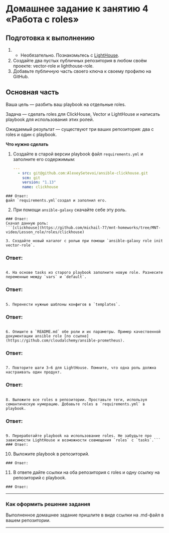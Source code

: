 # Домашнее задание к занятию 4 «Работа с roles»

## Подготовка к выполнению

1. * Необязательно. Познакомьтесь с [LightHouse](https://youtu.be/ymlrNlaHzIY?t=929).
2. Создайте два пустых публичных репозитория в любом своём проекте: vector-role и lighthouse-role.
3. Добавьте публичную часть своего ключа к своему профилю на GitHub.

## Основная часть

Ваша цель — разбить ваш playbook на отдельные roles. 

Задача — сделать roles для ClickHouse, Vector и LightHouse и написать playbook для использования этих ролей. 

Ожидаемый результат — существуют три ваших репозитория: два с roles и один с playbook.

**Что нужно сделать**

1. Создайте в старой версии playbook файл `requirements.yml` и заполните его содержимым:

   ```yaml
   ---
     - src: git@github.com:AlexeySetevoi/ansible-clickhouse.git
       scm: git
       version: "1.13"
       name: clickhouse 
   ```
```
### Ответ:
файл `requirements.yml`создал и заполнил его.
```


2. При помощи `ansible-galaxy` скачайте себе эту роль.
```
### Ответ:
Скачал данную роль:     
```[clickhouse](https://github.com/michail-77/mnt-homeworks/tree/MNT-video/Lesson_role/roles/clickhouse)

3. Создайте новый каталог с ролью при помощи `ansible-galaxy role init vector-role`.
```
### Ответ:

```

4. На основе tasks из старого playbook заполните новую role. Разнесите переменные между `vars` и `default`. 
```
### Ответ:

```

5. Перенести нужные шаблоны конфигов в `templates`.
```
### Ответ:

```

6. Опишите в `README.md` обе роли и их параметры. Пример качественной документации ansible role [по ссылке](https://github.com/cloudalchemy/ansible-prometheus).
```
### Ответ:

```

7. Повторите шаги 3–6 для LightHouse. Помните, что одна роль должна настраивать один продукт.
```
### Ответ:

```

8. Выложите все roles в репозитории. Проставьте теги, используя семантическую нумерацию. Добавьте roles в `requirements.yml` в playbook.
```
### Ответ:

```

9. Переработайте playbook на использование roles. Не забудьте про зависимости LightHouse и возможности совмещения `roles` с `tasks`.```
### Ответ:

```

10. Выложите playbook в репозиторий.
```
### Ответ:

```

11. В ответе дайте ссылки на оба репозитория с roles и одну ссылку на репозиторий с playbook.
```
### Ответ:

```

---

### Как оформить решение задания

Выполненное домашнее задание пришлите в виде ссылки на .md-файл в вашем репозитории.

---


